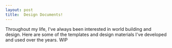 ```yaml
---
layout: post
title:  Design Documents!
---
```


Throughout my life, I've always been interested in world building and design. Here are some of the templates and design materials I've developed and used over the years.
WIP
